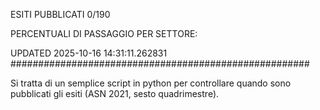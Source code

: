 ESITI PUBBLICATI 0/190 

PERCENTUALI DI PASSAGGIO PER SETTORE:

UPDATED 2025-10-16 14:31:11.262831
###################################################### 

Si tratta di un semplice script in python per controllare quando sono pubblicati gli esiti (ASN 2021, sesto quadrimestre).

